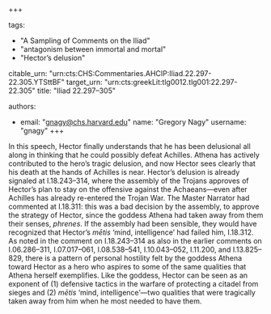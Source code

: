 +++

tags:
- "A Sampling of Comments on the Iliad"
- "antagonism between immortal and mortal"
- "Hector’s delusion"

citable_urn: "urn:cts:CHS:Commentaries.AHCIP:Iliad.22.297-22.305.YTSttBF"
target_urn: "urn:cts:greekLit:tlg0012.tlg001:22.297-22.305"
title: "Iliad 22.297–305"

authors:
- email: "gnagy@chs.harvard.edu"
  name: "Gregory Nagy"
  username: "gnagy"
+++

<p>In this speech, Hector finally understands that he has been delusional all along in thinking that he could possibly defeat Achilles. Athena has actively contributed to the hero’s tragic delusion, and now Hector sees clearly that his death at the hands of Achilles is near. Hector’s delusion is already signaled at I.18.243–314, where the assembly of the Trojans approves of Hector’s plan to stay on the offensive against the Achaeans—even after Achilles has already re-entered the Trojan War. The Master Narrator had commented at I.18.311: this was a bad decision by the assembly, to approve the strategy of Hector, since the goddess Athena had taken away from them their senses, <em>phrenes</em>. If the assembly had been sensible, they would have recognized that Hector’s <em>mētis</em> ‘mind, intelligence’ had failed him, I.18.312. As noted in the comment on I.18.243–314 as also in the earlier comments on I.06.286–311, I.07.017–061, I.08.538–541, I.10.043–052, I.11.200, and I.13.825–829, there is a pattern of personal hostility felt by the goddess Athena toward Hector as a hero who aspires to some of the same qualities that Athena herself exemplifies. Like the goddess, Hector can be seen as an exponent of (1) defensive tactics in the warfare of protecting a citadel from sieges and (2) <em>mētis</em> ‘mind, intelligence’—two qualities that were tragically taken away from him when he most needed to have them.</p>